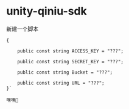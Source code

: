 # unity-qiniu-sdk

新建一个脚本

```public class QiNiuConfig
{

    public const string ACCESS_KEY = "???";
    
    public const string SECRET_KEY = "???";
    
    public const string Bucket = "???";
    
    public const string URL = "???";  
}`

嘿嘿🤭
